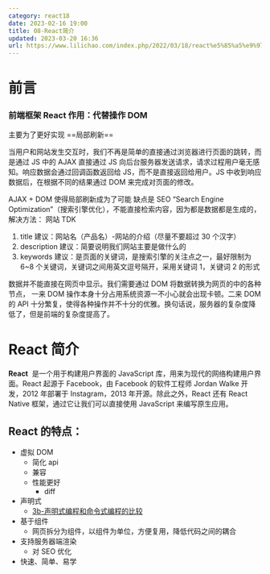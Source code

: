 ```yaml
---
category: react18
date: 2023-02-16 19:00
title: 08-React简介
updated: 2023-03-20 16:36
url: https://www.lilichao.com/index.php/2022/03/18/react%e5%85%a5%e9%97%a8/
---
```


# 前言

### 前端框架 React 作用：代替操作 DOM

主要为了更好实现 ==局部刷新==

当用户和网站发生交互时，我们不再是简单的直接通过浏览器进行页面的跳转，而是通过 JS 中的 AJAX 直接通过 JS 向后台服务器发送请求，请求过程用户毫无感知。响应数据会通过回调函数返回给 JS，而不是直接返回给用户。JS 中收到响应数据后，在根据不同的结果通过 DOM 来完成对页面的修改。

AJAX + DOM 使得局部刷新成为了可能
缺点是 SEO “Search Engine Optimization”（搜索引擎优化），不能直接检索内容，因为都是数据都是生成的，
解决方法： 网站 TDK

1. title 建议：网站名（产品名）-网站的介绍（尽量不要超过 30 个汉字）
2. description 建议：简要说明我们网站主要是做什么的
3. keywords 建议：是页面的关键词，是搜索引擎的关注点之一，最好限制为 6~8 个关键词，关键词之间用英文逗号隔开，采用关键词 1，关键词 2 的形式

数据并不能直接在网页中显示。我们需要通过 DOM 将数据转换为网页的中的各种节点，
一来 DOM 操作本身十分占用系统资源一不小心就会出现卡顿。二来 DOM 的 API 十分繁复，使得各种操作并不十分的优雅。换句话说，服务器的复杂度降低了，但是前端的复杂度提高了。

# React 简介

**React**  是一个用于构建用户界面的 JavaScript 库，用来为现代的网络构建用户界面。React 起源于 Facebook，由 Facebook 的软件工程师 Jordan Walke 开发，2012 年部署于 Instagram，2013 年开源。除此之外，React 还有 React Native 框架，通过它让我们可以直接使用 JavaScript 来编写原生应用。

## React 的特点：

-   虚拟 DOM
    -   简化 api
    -   兼容
    -   性能更好
        -   diff
-   声明式
    -   [3b-声明式编程和命令式编程的比较](../../MindLink/3b-声明式编程和命令式编程的比较.md)
-   基于组件
    -   网页拆分为组件，以组件为单位，方便复用，降低代码之间的耦合
-   支持服务器端渲染
    -   对 SEO 优化
-   快速、简单、易学